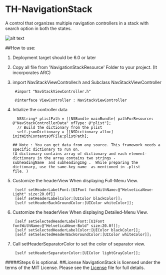 TH-NavigationStack
==================

A control that organizes multiple navigation controllers in a stack with search option in both the states.


![alt text](https://raw.github.com/torryharris/TH-NavigationStack/master/Nav_Stack_githubVideo.gif "Navigation Stack")


##How to use:
1. Deployment target should be 6.0 or later

2. Copy all file from 'NavigationStackResource' Folder to your project. (It incorporates ARC)

3. import NavStackViewController.h and Subclass NavStackViewController   
       
        #import "NavStackViewController.h"    

        @interface ViewController : NavStackViewController

4. Intialize the controller data 
         
         NSString* plistPath = [[NSBundle mainBundle] pathForResource: @"NavStackControllerData" ofType: @"plist"];
         // Build the dictionary from the plist
         self.jsonDictionary = [[NSDictionary alloc] initWithContentsOfFile:plistPath];

       ## Note : You can get data from any source. This framework needs a specific dictionary to run on. 
       (A dictionary contains array of dictionary and each element-dictionary in the array contains two strings -             subheadingName  and subheadingImg .  While preparing the dictionary, use the same-key name  as mentioned in .plist        file. )
         
5. Customize the headerView When displaying Full-Menu View.
      
        [self setHeaderLabelFont:[UIFont fontWithName:@"HelveticaNeue-Light" size:20.0f]]
        [self setHeaderLabelColor:[UIColor blackColor]];
        [self setHeaderBackGroundColor:[UIColor whiteColor]];

6. Customize the headerView When displaying Detailed-Menu View.
        
        [self setSelectedHeaderLabelFont:[UIFont fontWithName:@"HelveticaNeue-Bold" size:20.0f]];
        [self setSelectedHeaderLabelColor:[UIColor blackColor]];	
        [self setSelectedHeaderBackGroundColor:[UIColor whiteColor]];

7. Call setHeaderSeparatorColor to set the color of separator view.

        [self setHeaderSeparatorColor:[UIColor lightGrayColor]];
               



#####Steps 6 is optional.
##License
NavigationStack is licensed under the terms of the MIT License. Please see the [License](https://github.com/torryharris/TH-NavigationStack/blob/master/LICENSE) file for full details.
